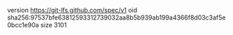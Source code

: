 version https://git-lfs.github.com/spec/v1
oid sha256:97537bfe63812593312739032aa8b5b939ab199a4366f8d03c3af5e0bcc1e90a
size 3101
